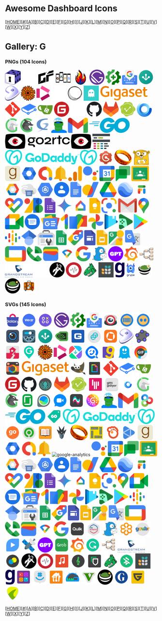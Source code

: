 # Awesome Dashboard Icons

[[HOME](..)][[#](gallery.md)][[A](gallery-a.md)][[B](gallery-b.md)][[C](gallery-c.md)][[D](gallery-d.md)][[E](gallery-e.md)][[F](gallery-f.md)][[G](gallery-g.md)][[H](gallery-h.md)][[I](gallery-i.md)][[J](gallery-j.md)][[K](gallery-k.md)][[L](gallery-l.md)][[M](gallery-m.md)][[N](gallery-n.md)][[O](gallery-o.md)][[P](gallery-p.md)][[Q](gallery-q.md)][[R](gallery-r.md)][[S](gallery-s.md)][[T](gallery-t.md)][[U](gallery-u.md)][[V](gallery-v.md)][[W](gallery-w.md)][[X](gallery-x.md)][[Y](gallery-y.md)][[Z](gallery-z.md)]

# Gallery: G

### PNGs (104 Icons)

<img src="../icons/gamevault.png" alt="gamevault" height="50"> <img src="../icons/gameyfin-light.png" alt="gameyfin-light" height="50"> <img src="../icons/gameyfin.png" alt="gameyfin" height="50"> <img src="../icons/gaps.png" alt="gaps" height="50"> <img src="../icons/gaseous.png" alt="gaseous" height="50"> <img src="../icons/gatsby.png" alt="gatsby" height="50"> <img src="../icons/gatus.png" alt="gatus" height="50"> <img src="../icons/gboard.png" alt="gboard" height="50"> <img src="../icons/geckoview.png" alt="geckoview" height="50"> <img src="../icons/gentoo.png" alt="gentoo" height="50"> <img src="../icons/gerbera.png" alt="gerbera" height="50"> <img src="../icons/get-iplayer.png" alt="get-iplayer" height="50"> <img src="../icons/ghost-light.png" alt="ghost-light" height="50"> <img src="../icons/ghost.png" alt="ghost" height="50"> <img src="../icons/ghostfolio.png" alt="ghostfolio" height="50"> <img src="../icons/gigaset.png" alt="gigaset" height="50"> <img src="../icons/git.png" alt="git" height="50"> <img src="../icons/gitbook.png" alt="gitbook" height="50"> <img src="../icons/gitea.png" alt="gitea" height="50"> <img src="../icons/gitee.png" alt="gitee" height="50"> <img src="../icons/github-light.png" alt="github-light" height="50"> <img src="../icons/github.png" alt="github" height="50"> <img src="../icons/gitlab.png" alt="gitlab" height="50"> <img src="../icons/gitsign.png" alt="gitsign" height="50"> <img src="../icons/gladys-assistant.png" alt="gladys-assistant" height="50"> <img src="../icons/glances-light.png" alt="glances-light" height="50"> <img src="../icons/glances.png" alt="glances" height="50"> <img src="../icons/glpi.png" alt="glpi" height="50"> <img src="../icons/gluetun.png" alt="gluetun" height="50"> <img src="../icons/gmail.png" alt="gmail" height="50"> <img src="../icons/go.png" alt="go" height="50"> <img src="../icons/go2rtc-alt.png" alt="go2rtc-alt" height="50"> <img src="../icons/go2rtc.png" alt="go2rtc" height="50"> <img src="../icons/goaccess.png" alt="goaccess" height="50"> <img src="../icons/godaddy-alt.png" alt="godaddy-alt" height="50"> <img src="../icons/godaddy.png" alt="godaddy" height="50"> <img src="../icons/gogs.png" alt="gogs" height="50"> <img src="../icons/gollum.png" alt="gollum" height="50"> <img src="../icons/gonic.png" alt="gonic" height="50"> <img src="../icons/goodreads.png" alt="goodreads" height="50"> <img src="../icons/google-admin.png" alt="google-admin" height="50"> <img src="../icons/google-admob.png" alt="google-admob" height="50"> <img src="../icons/google-alerts.png" alt="google-alerts" height="50"> <img src="../icons/google-analytics.png" alt="google-analytics" height="50"> <img src="../icons/google-assistant.png" alt="google-assistant" height="50"> <img src="../icons/google-calendar.png" alt="google-calendar" height="50"> <img src="../icons/google-chat.png" alt="google-chat" height="50"> <img src="../icons/google-classroom.png" alt="google-classroom" height="50"> <img src="../icons/google-cloud-platform.png" alt="google-cloud-platform" height="50"> <img src="../icons/google-cloud-print.png" alt="google-cloud-print" height="50"> <img src="../icons/google-compute-engine.png" alt="google-compute-engine" height="50"> <img src="../icons/google-contacts.png" alt="google-contacts" height="50"> <img src="../icons/google-docs.png" alt="google-docs" height="50"> <img src="../icons/google-domains.png" alt="google-domains" height="50"> <img src="../icons/google-drive.png" alt="google-drive" height="50"> <img src="../icons/google-earth.png" alt="google-earth" height="50"> <img src="../icons/google-fi.png" alt="google-fi" height="50"> <img src="../icons/google-fit.png" alt="google-fit" height="50"> <img src="../icons/google-fonts.png" alt="google-fonts" height="50"> <img src="../icons/google-forms.png" alt="google-forms" height="50"> <img src="../icons/google-gemini.png" alt="google-gemini" height="50"> <img src="../icons/google-home.png" alt="google-home" height="50"> <img src="../icons/google-keep.png" alt="google-keep" height="50"> <img src="../icons/google-lens.png" alt="google-lens" height="50"> <img src="../icons/google-mail.png" alt="google-mail" height="50"> <img src="../icons/google-maps.png" alt="google-maps" height="50"> <img src="../icons/google-meet.png" alt="google-meet" height="50"> <img src="../icons/google-messages.png" alt="google-messages" height="50"> <img src="../icons/google-news.png" alt="google-news" height="50"> <img src="../icons/google-one.png" alt="google-one" height="50"> <img src="../icons/google-pay.png" alt="google-pay" height="50"> <img src="../icons/google-photos.png" alt="google-photos" height="50"> <img src="../icons/google-play-books.png" alt="google-play-books" height="50"> <img src="../icons/google-play-games.png" alt="google-play-games" height="50"> <img src="../icons/google-play.png" alt="google-play" height="50"> <img src="../icons/google-podcasts.png" alt="google-podcasts" height="50"> <img src="../icons/google-scholar.png" alt="google-scholar" height="50"> <img src="../icons/google-search-console.png" alt="google-search-console" height="50"> <img src="../icons/google-sheets.png" alt="google-sheets" height="50"> <img src="../icons/google-shopping.png" alt="google-shopping" height="50"> <img src="../icons/google-sites.png" alt="google-sites" height="50"> <img src="../icons/google-slides.png" alt="google-slides" height="50"> <img src="../icons/google-street-view.png" alt="google-street-view" height="50"> <img src="../icons/google-translate.png" alt="google-translate" height="50"> <img src="../icons/google-tv.png" alt="google-tv" height="50"> <img src="../icons/google-voice.png" alt="google-voice" height="50"> <img src="../icons/google-wallet.png" alt="google-wallet" height="50"> <img src="../icons/google-wifi.png" alt="google-wifi" height="50"> <img src="../icons/google.png" alt="google" height="50"> <img src="../icons/gotify.png" alt="gotify" height="50"> <img src="../icons/gpt4free.png" alt="gpt4free" height="50"> <img src="../icons/grafana.png" alt="grafana" height="50"> <img src="../icons/gramps.png" alt="gramps" height="50"> <img src="../icons/grandstream.png" alt="grandstream" height="50"> <img src="../icons/grav-light.png" alt="grav-light" height="50"> <img src="../icons/grav.png" alt="grav" height="50"> <img src="../icons/graylog.png" alt="graylog" height="50"> <img src="../icons/greenbone.png" alt="greenbone" height="50"> <img src="../icons/grist.png" alt="grist" height="50"> <img src="../icons/grocy.png" alt="grocy" height="50"> <img src="../icons/grype.png" alt="grype" height="50"> <img src="../icons/guacamole-light.png" alt="guacamole-light" height="50"> <img src="../icons/guacamole.png" alt="guacamole" height="50"> <img src="../icons/guest-suitecase.png" alt="guest-suitecase" height="50">

### SVGs (145 Icons)

<img src="../icons/galaxy-store.svg" alt="galaxy-store" height="50"> <img src="../icons/galaxy-wearable.svg" alt="galaxy-wearable" height="50"> <img src="../icons/game-launcher.svg" alt="game-launcher" height="50"> <img src="../icons/gatsby.svg" alt="gatsby" height="50"> <img src="../icons/gatus.svg" alt="gatus" height="50"> <img src="../icons/gboard.svg" alt="gboard" height="50"> <img src="../icons/gcmob.svg" alt="gcmob" height="50"> <img src="../icons/gcstar-scanner.svg" alt="gcstar-scanner" height="50"> <img src="../icons/gcstar.svg" alt="gcstar" height="50"> <img src="../icons/gdmss-plus.svg" alt="gdmss-plus" height="50"> <img src="../icons/gearcalculator.svg" alt="gearcalculator" height="50"> <img src="../icons/geckoview.svg" alt="geckoview" height="50"> <img src="../icons/geforce-now.svg" alt="geforce-now" height="50"> <img src="../icons/geico.svg" alt="geico" height="50"> <img src="../icons/gemini.svg" alt="gemini" height="50"> <img src="../icons/genius-scan.svg" alt="genius-scan" height="50"> <img src="../icons/gentoo.svg" alt="gentoo" height="50"> <img src="../icons/geogebra-classic.svg" alt="geogebra-classic" height="50"> <img src="../icons/geonet.svg" alt="geonet" height="50"> <img src="../icons/geozilla.svg" alt="geozilla" height="50"> <img src="../icons/gerbera.svg" alt="gerbera" height="50"> <img src="../icons/get-iplayer.svg" alt="get-iplayer" height="50"> <img src="../icons/getapps.svg" alt="getapps" height="50"> <img src="../icons/getcontact.svg" alt="getcontact" height="50"> <img src="../icons/getir.svg" alt="getir" height="50"> <img src="../icons/ghostery-privacy-browser.svg" alt="ghostery-privacy-browser" height="50"> <img src="../icons/gif-maker-editor.svg" alt="gif-maker-editor" height="50"> <img src="../icons/gif-me.svg" alt="gif-me" height="50"> <img src="../icons/gigaset.svg" alt="gigaset" height="50"> <img src="../icons/gimp.svg" alt="gimp" height="50"> <img src="../icons/giphy.svg" alt="giphy" height="50"> <img src="../icons/git.svg" alt="git" height="50"> <img src="../icons/gitbook.svg" alt="gitbook" height="50"> <img src="../icons/gitea.svg" alt="gitea" height="50"> <img src="../icons/gitee.svg" alt="gitee" height="50"> <img src="../icons/github.svg" alt="github" height="50"> <img src="../icons/gitkraken.svg" alt="gitkraken" height="50"> <img src="../icons/gitlab.svg" alt="gitlab" height="50"> <img src="../icons/gitsign.svg" alt="gitsign" height="50"> <img src="../icons/gitter.svg" alt="gitter" height="50"> <img src="../icons/gittigidiyor.svg" alt="gittigidiyor" height="50"> <img src="../icons/gladys-assistant.svg" alt="gladys-assistant" height="50"> <img src="../icons/glances-light.svg" alt="glances-light" height="50"> <img src="../icons/glances.svg" alt="glances" height="50"> <img src="../icons/glassdoor.svg" alt="glassdoor" height="50"> <img src="../icons/glasswire.svg" alt="glasswire" height="50"> <img src="../icons/glide.svg" alt="glide" height="50"> <img src="../icons/glitch-lab.svg" alt="glitch-lab" height="50"> <img src="../icons/glow.svg" alt="glow" height="50"> <img src="../icons/gluetun.svg" alt="gluetun" height="50"> <img src="../icons/gmail.svg" alt="gmail" height="50"> <img src="../icons/go-launcher.svg" alt="go-launcher" height="50"> <img src="../icons/go.svg" alt="go" height="50"> <img src="../icons/gobenefits.svg" alt="gobenefits" height="50"> <img src="../icons/godaddy-alt.svg" alt="godaddy-alt" height="50"> <img src="../icons/godaddy.svg" alt="godaddy" height="50"> <img src="../icons/goibibo.svg" alt="goibibo" height="50"> <img src="../icons/gojek.svg" alt="gojek" height="50"> <img src="../icons/goldendict.svg" alt="goldendict" height="50"> <img src="../icons/goldex.svg" alt="goldex" height="50"> <img src="../icons/gollum.svg" alt="gollum" height="50"> <img src="../icons/golly.svg" alt="golly" height="50"> <img src="../icons/gom-player.svg" alt="gom-player" height="50"> <img src="../icons/gonemad-music-player.svg" alt="gonemad-music-player" height="50"> <img src="../icons/goodreads.svg" alt="goodreads" height="50"> <img src="../icons/google-admin.svg" alt="google-admin" height="50"> <img src="../icons/google-admob.svg" alt="google-admob" height="50"> <img src="../icons/google-alerts.svg" alt="google-alerts" height="50"> <img src="../icons/google-analytics.svg" alt="google-analytics" height="50"> <img src="../icons/google-assistant.svg" alt="google-assistant" height="50"> <img src="../icons/google-calendar.svg" alt="google-calendar" height="50"> <img src="../icons/google-chat.svg" alt="google-chat" height="50"> <img src="../icons/google-classroom.svg" alt="google-classroom" height="50"> <img src="../icons/google-cloud-platform.svg" alt="google-cloud-platform" height="50"> <img src="../icons/google-cloud-print.svg" alt="google-cloud-print" height="50"> <img src="../icons/google-compute-engine.svg" alt="google-compute-engine" height="50"> <img src="../icons/google-contacts.svg" alt="google-contacts" height="50"> <img src="../icons/google-docs.svg" alt="google-docs" height="50"> <img src="../icons/google-domains.svg" alt="google-domains" height="50"> <img src="../icons/google-drive.svg" alt="google-drive" height="50"> <img src="../icons/google-earth.svg" alt="google-earth" height="50"> <img src="../icons/google-fi.svg" alt="google-fi" height="50"> <img src="../icons/google-fit.svg" alt="google-fit" height="50"> <img src="../icons/google-fonts.svg" alt="google-fonts" height="50"> <img src="../icons/google-forms.svg" alt="google-forms" height="50"> <img src="../icons/google-gemini.svg" alt="google-gemini" height="50"> <img src="../icons/google-home.svg" alt="google-home" height="50"> <img src="../icons/google-keep.svg" alt="google-keep" height="50"> <img src="../icons/google-lens.svg" alt="google-lens" height="50"> <img src="../icons/google-maps.svg" alt="google-maps" height="50"> <img src="../icons/google-meet.svg" alt="google-meet" height="50"> <img src="../icons/google-messages.svg" alt="google-messages" height="50"> <img src="../icons/google-news.svg" alt="google-news" height="50"> <img src="../icons/google-one.svg" alt="google-one" height="50"> <img src="../icons/google-pay.svg" alt="google-pay" height="50"> <img src="../icons/google-photos.svg" alt="google-photos" height="50"> <img src="../icons/google-play-books.svg" alt="google-play-books" height="50"> <img src="../icons/google-play-games.svg" alt="google-play-games" height="50"> <img src="../icons/google-play.svg" alt="google-play" height="50"> <img src="../icons/google-podcasts.svg" alt="google-podcasts" height="50"> <img src="../icons/google-scholar.svg" alt="google-scholar" height="50"> <img src="../icons/google-search-console.svg" alt="google-search-console" height="50"> <img src="../icons/google-sheets.svg" alt="google-sheets" height="50"> <img src="../icons/google-shopping.svg" alt="google-shopping" height="50"> <img src="../icons/google-sites.svg" alt="google-sites" height="50"> <img src="../icons/google-slides.svg" alt="google-slides" height="50"> <img src="../icons/google-street-view.svg" alt="google-street-view" height="50"> <img src="../icons/google-translate.svg" alt="google-translate" height="50"> <img src="../icons/google-tv.svg" alt="google-tv" height="50"> <img src="../icons/google-voice.svg" alt="google-voice" height="50"> <img src="../icons/google-wallet.svg" alt="google-wallet" height="50"> <img src="../icons/google-wifi.svg" alt="google-wifi" height="50"> <img src="../icons/google.svg" alt="google" height="50"> <img src="../icons/gopro-quik.svg" alt="gopro-quik" height="50"> <img src="../icons/gosuslugi.svg" alt="gosuslugi" height="50"> <img src="../icons/gotify.svg" alt="gotify" height="50"> <img src="../icons/gotomeeting.svg" alt="gotomeeting" height="50"> <img src="../icons/govbr.svg" alt="govbr" height="50"> <img src="../icons/gplayer.svg" alt="gplayer" height="50"> <img src="../icons/gps-data.svg" alt="gps-data" height="50"> <img src="../icons/gpt4free.svg" alt="gpt4free" height="50"> <img src="../icons/grab.svg" alt="grab" height="50"> <img src="../icons/grafana.svg" alt="grafana" height="50"> <img src="../icons/grammarly.svg" alt="grammarly" height="50"> <img src="../icons/gramps.svg" alt="gramps" height="50"> <img src="../icons/grandstream.svg" alt="grandstream" height="50"> <img src="../icons/graphie.svg" alt="graphie" height="50"> <img src="../icons/grav.svg" alt="grav" height="50"> <img src="../icons/graylog.svg" alt="graylog" height="50"> <img src="../icons/green-apple-mp3-player.svg" alt="green-apple-mp3-player" height="50"> <img src="../icons/green-banana-music.svg" alt="green-banana-music" height="50"> <img src="../icons/green-bitcoin-wallet.svg" alt="green-bitcoin-wallet" height="50"> <img src="../icons/greenbone.svg" alt="greenbone" height="50"> <img src="../icons/greentooth.svg" alt="greentooth" height="50"> <img src="../icons/grist.svg" alt="grist" height="50"> <img src="../icons/grocy.svg" alt="grocy" height="50"> <img src="../icons/groovepad.svg" alt="groovepad" height="50"> <img src="../icons/groupme.svg" alt="groupme" height="50"> <img src="../icons/grubhub.svg" alt="grubhub" height="50"> <img src="../icons/gsam-battery-monitor.svg" alt="gsam-battery-monitor" height="50"> <img src="../icons/gta-5.svg" alt="gta-5" height="50"> <img src="../icons/guacamole.svg" alt="guacamole" height="50"> <img src="../icons/guardian.svg" alt="guardian" height="50"> <img src="../icons/guilded.svg" alt="guilded" height="50"> <img src="../icons/guitartuna.svg" alt="guitartuna" height="50">

[[HOME](..)][[#](gallery.md)][[A](gallery-a.md)][[B](gallery-b.md)][[C](gallery-c.md)][[D](gallery-d.md)][[E](gallery-e.md)][[F](gallery-f.md)][[G](gallery-g.md)][[H](gallery-h.md)][[I](gallery-i.md)][[J](gallery-j.md)][[K](gallery-k.md)][[L](gallery-l.md)][[M](gallery-m.md)][[N](gallery-n.md)][[O](gallery-o.md)][[P](gallery-p.md)][[Q](gallery-q.md)][[R](gallery-r.md)][[S](gallery-s.md)][[T](gallery-t.md)][[U](gallery-u.md)][[V](gallery-v.md)][[W](gallery-w.md)][[X](gallery-x.md)][[Y](gallery-y.md)][[Z](gallery-z.md)]


